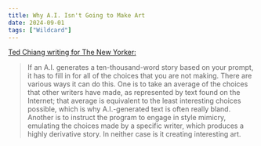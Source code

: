 ```yaml
---
title: Why A.I. Isn't Going to Make Art
date: 2024-09-01
tags: ["Wildcard"]
---
```


[Ted Chiang writing for The New Yorker:](https://www.newyorker.com/culture/the-weekend-essay/why-ai-isnt-going-to-make-art)

> If an A.I. generates a ten-thousand-word story based on your prompt, it has to fill in for all of the choices that you are not making. There are various ways it can do this. One is to take an average of the choices that other writers have made, as represented by text found on the Internet; that average is equivalent to the least interesting choices possible, which is why A.I.-generated text is often really bland. Another is to instruct the program to engage in style mimicry, emulating the choices made by a specific writer, which produces a highly derivative story. In neither case is it creating interesting art.

